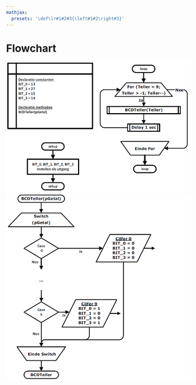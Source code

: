 ```yaml
---
mathjax:
  presets: '\def\lr#1#2#3{\left#1#2\right#3}'
---
```



# Flowchart

![Flowchart van een 7-segment display aangestuurd met een CD4511BE.](./images/fc1.png)
![Flowchart van een 7-segment display aangestuurd met een CD4511BE.](./images/fc2.png)

